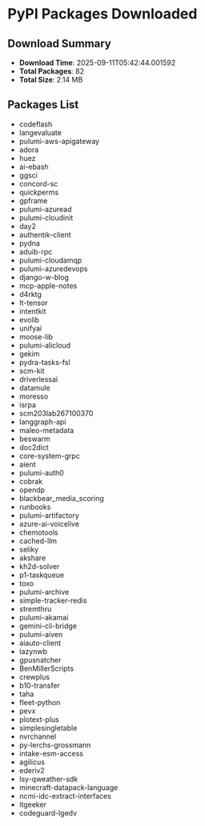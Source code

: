 # PyPI Packages Downloaded

## Download Summary
- **Download Time**: 2025-09-11T05:42:44.001592
- **Total Packages**: 82
- **Total Size**: 2.14 MB

## Packages List
- codeflash
- langevaluate
- pulumi-aws-apigateway
- adora
- huez
- ai-ebash
- ggsci
- concord-sc
- quickperms
- gpframe
- pulumi-azuread
- pulumi-cloudinit
- day2
- authentik-client
- pydna
- aduib-rpc
- pulumi-cloudamqp
- pulumi-azuredevops
- django-w-blog
- mcp-apple-notes
- d4rktg
- lt-tensor
- intentkit
- evolib
- unifyai
- moose-lib
- pulumi-alicloud
- gekim
- pydra-tasks-fsl
- scm-kit
- driverlessai
- datamule
- moresso
- isrpa
- scm203lab267100370
- langgraph-api
- maleo-metadata
- beswarm
- doc2dict
- core-system-grpc
- aient
- pulumi-auth0
- cobrak
- opendp
- blackbear_media_scoring
- runbooks
- pulumi-artifactory
- azure-ai-voicelive
- chemotools
- cached-llm
- seliky
- akshare
- kh2d-solver
- p1-taskqueue
- toxo
- pulumi-archive
- simple-tracker-redis
- stremthru
- pulumi-akamai
- gemini-cli-bridge
- pulumi-aiven
- aiauto-client
- lazynwb
- gpusnatcher
- BenMillerScripts
- crewplus
- b10-transfer
- taha
- fleet-python
- pevx
- plotext-plus
- simplesingletable
- nvrchannel
- py-lerchs-grossmann
- intake-esm-access
- agilicus
- ederiv2
- lsy-qweather-sdk
- minecraft-datapack-language
- ncmi-idc-extract-interfaces
- itgeeker
- codeguard-lgedv
